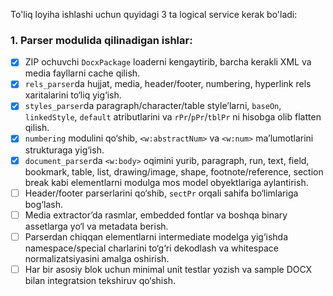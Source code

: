 To'liq loyiha ishlashi uchun quyidagi 3 ta logical service kerak bo'ladi:

### 1. Parser modulida qilinadigan ishlar:

- [x] ZIP ochuvchi `DocxPackage` loaderni kengaytirib, barcha kerakli XML va media fayllarni cache qilish.
- [x] `rels_parser`da hujjat, media, header/footer, numbering, hyperlink rels xaritalarini to‘liq yig‘ish.
- [x] `styles_parser`da paragraph/character/table style’larni, `baseOn`, `linkedStyle`, `default` atributlarini va `rPr`/`pPr`/`tblPr` ni hisobga olib flatten qilish.
- [x] `numbering` modulini qo‘shib, `<w:abstractNum>` va `<w:num>` ma’lumotlarini strukturaga yig‘ish.
- [x] `document_parser`da `<w:body>` oqimini yurib, paragraph, run, text, field, bookmark, table, list, drawing/image, shape, footnote/reference, section break kabi elementlarni modulga mos model obyektlariga aylantirish.
- [ ] Header/footer parserlarini qo‘shib, `sectPr` orqali sahifa bo‘limlariga bog‘lash.
- [ ] Media extractor’da rasmlar, embedded fontlar va boshqa binary assetlarga yo‘l va metadata berish.
- [ ] Parserdan chiqqan elementlarni intermediate modelga yig‘ishda namespace/special charlarini to‘g‘ri dekodlash va whitespace normalizatsiyasini amalga oshirish.
- [ ] Har bir asosiy blok uchun minimal unit testlar yozish va sample DOCX bilan integratsion tekshiruv qo‘shish.